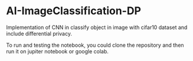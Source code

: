 # AI-ImageClassification-DP
Implementation of CNN in classify object in image with cifar10 dataset and include differential privacy.

To run and testing the notebook, you could clone the repository and then run it on jupiter notebook or google colab.
